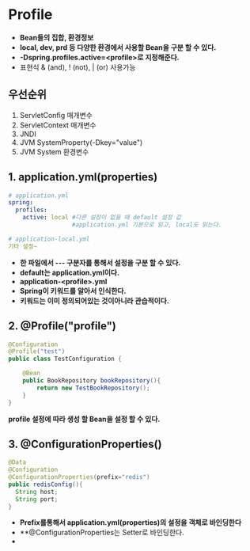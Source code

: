 # Profile
- **Bean들의 집합, 환경정보**
- **local, dev, prd 등 다양한 환경에서 사용할 Bean을 구분 할 수 있다.**
- **-Dspring.profiles.active=\<profile>로 지정해준다.**
- 표현식 & (and), ! (not), | (or) 사용가능

## 우선순위
1. ServletConfig 매개변수
2. ServletContext 매개변수
3. JNDI
4. JVM SystemProperty(-Dkey="value")
5. JVM System 환경변수


## 1. application.yml(properties)
```yaml
# application.yml
spring:
  profiles:
    active: local #다른 설정이 없을 때 default 설정 값
                  #application.yml 기본으로 읽고, local도 읽는다.
```
```yaml
# application-local.yml
기타 설정~
```
- **한 파일에서 --- 구분자를 통해서 설정을 구분 할 수 있다.**
- **default는 application.yml이다.**
- **application-\<profile>.yml**
- **Spring이 키워드를 알아서 인식한다.**
- **키워드는 이미 정의되어있는 것이아니라 관습적이다.**

## 2. \@Profile("profile")
```java
@Configuration
@Profile("test")
public class TestConfiguration {

    @Bean
    public BookRepository bookRepository(){
        return new TestBookRepository();
    }
}

```

**profile 설정에 따라 생성 할 Bean을 설정 할 수 있다.**


## 3. \@ConfigurationProperties()
```java
@Data
@Configuration
@ConfigurationProperties(prefix="redis")
public redisConfig(){
  String host;
  String port;
}
```

- **Prefix를통해서 application.yml(properties)의 설정을 객체로 바인딩한다**
- **\@ConfigurationProperties는 Setter로 바인딩한다.
- 
